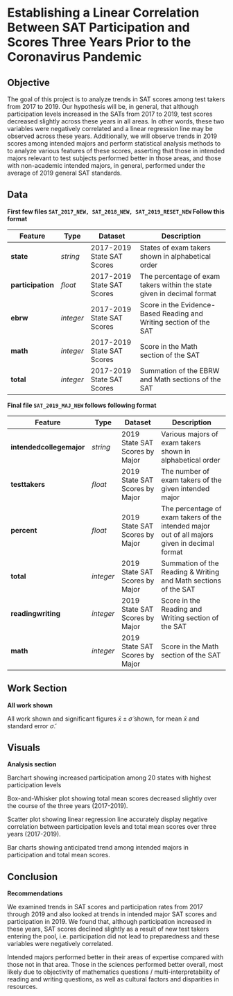 
# Establishing a Linear Correlation Between SAT Participation and Scores Three Years Prior to the Coronavirus Pandemic

## Objective

The goal of this project is to analyze trends in SAT scores among test takers from 2017 to 2019. Our hypothesis will be, in general, that although participation levels increased in the SATs from 2017 to 2019, test scores decreased slightly across these years in all areas. In other words, these two variables were negatively correlated and a linear regression line may be observed across these years. Additionally, we will observe trends in 2019 scores among intended majors and perform statistical analysis methods to to analyze various features of these scores, asserting that those in intended majors relevant to test subjects performed better in those areas, and those with non-academic intended majors, in general, performed under the average of 2019 general SAT standards. 

## Data

**First few files `SAT_2017_NEW, SAT_2018_NEW, SAT_2019_RESET_NEW` Follow this format**

|Feature|Type|Dataset|Description|
|---|---|---|---|
|**state**|*string*|2017-2019 State SAT Scores|States of exam takers shown in alphabetical order| 
|**participation**|*float*|2017-2019 State SAT Scores|The percentage of exam takers within the state given in decimal format|
|**ebrw**|*integer*|2017-2019 State SAT Scores|Score in the Evidence-Based Reading and Writing section of the SAT|
|**math**|*integer*|2017-2019 State SAT Scores|Score in the Math section of the SAT|
|**total**|*integer*|2017-2019 State SAT Scores|Summation of the EBRW and Math sections of the SAT|

**Final file `SAT_2019_MAJ_NEW` follows following format**

|Feature|Type|Dataset|Description|
|---|---|---|---|
|**intendedcollegemajor**|*string*|2019 State SAT Scores by Major|Various majors of exam takers shown in alphabetical order| 
|**testtakers**|*float*|2019 State SAT Scores by Major|The number of exam takers of the given intended major|
|**percent**|*float*|2019 State SAT Scores by Major|The percentage of exam takers of the intended major out of all majors given in decimal format|
|**total**|*integer*|2019 State SAT Scores by Major|Summation of the Reading & Writing and Math sections of the SAT|
|**readingwriting**|*integer*|2019 State SAT Scores by Major|Score in the Reading and Writing section of the SAT|
|**math**|*integer*|2019 State SAT Scores by Major|Score in the Math section of the SAT|

## Work Section

**All work shown**

All work shown and significant figures $\bar{x} \pm \tilde{\sigma}$ shown, for mean $\bar{x}$ and standard error $\tilde{\sigma}$.

## Visuals

**Analysis section**

Barchart showing increased participation among 20 states with highest participation levels

Box-and-Whisker plot showing total mean scores decreased slightly over the course of the three years (2017-2019).

Scatter plot showing linear regression line accurately display negative correlation between participation levels and total mean scores over three years (2017-2019).

Bar charts showing anticipated trend among intended majors in participation and total mean scores. 

## Conclusion

**Recommendations**

We examined trends in SAT scores and participation rates from 2017 through 2019 and also looked at trends in intended major SAT scores and participation in 2019. We found that, although participation increased in these years, SAT scores declined slightly as a result of new test takers entering the pool, i.e. participation did not lead to preparedness and these variables were negatively correlated. 

Intended majors performed better in their areas of expertise compared with those not in that area. Those in the sciences performed better overall, most likely due to objectivity of mathematics questions / multi-interpretability of reading and writing questions, as well as cultural factors and disparities in resources. 
